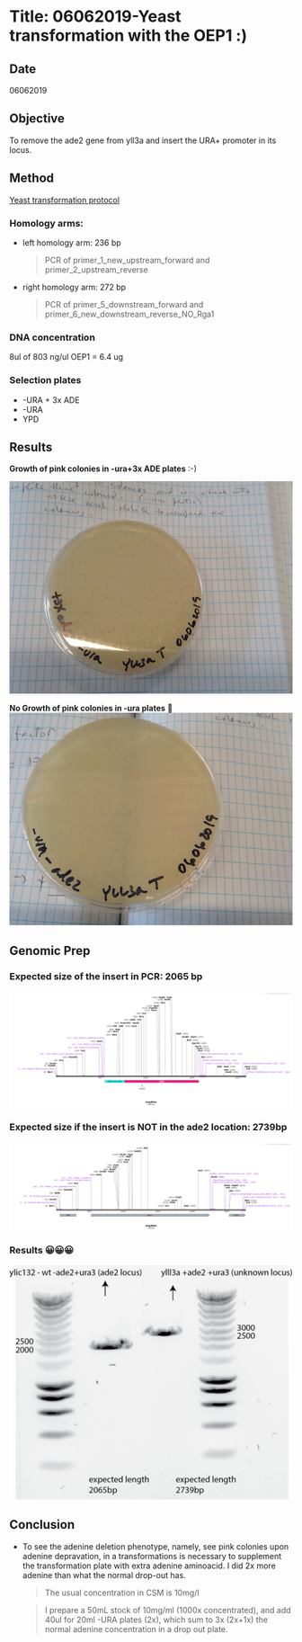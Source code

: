 
# Title: 06062019-Yeast transformation with the OEP1 :) 

## Date
06062019
## Objective
To remove the ade2 gene from yll3a and insert the URA+ promoter in its locus.

## Method
[Yeast transformation protocol](C:\Users\linigodelacruz\Documents\PhD_2018\Documentation\SATAY\URA_transformation_in_the_ADE_locus_032019\Protocol_PCR.pdf)

### Homology arms:
* left homology arm: 236 bp
  > PCR of primer_1_new_upstream_forward and primer_2_upstream_reverse
* right homology arm: 272 bp
  > PCR of primer_5_downstream_forward and primer_6_new_downstream_reverse_NO_Rga1

### DNA concentration
8ul of 803 ng/ul OEP1 = 6.4 ug

### Selection plates
- -URA + 3x ADE
- -URA
- YPD
## Results
**Growth of pink colonies in -ura+3x ADE plates** :-)

![](../images/pink_colonies_ura_transf_06062019.jpg)

**No Growth of pink colonies in -ura plates** 🤔
![](../images/no_pink_colonies_-ura_06062019.jpg)

## Genomic Prep

### Expected size of the insert in PCR: 2065 bp

![](../images/PCR_ura_in_ade2_map.png)

### Expected size if the insert is NOT in the ade2 location: 2739bp

![](../images/PCR_ura_NOT_in_ade2_map.png)

### Results 😀😀😀

![](../images/TUD07245_2019-06-12_16hr_43min_edited.png)

## Conclusion
 - To see the adenine deletion phenotype, namely, see pink colonies upon adenine depravation, in a transformations is necessary to supplement the transformation plate with extra adenine aminoacid. I did 2x more adenine than what the normal drop-out has.
    > The usual concentration in CSM is 10mg/l

    > I prepare a 50mL stock of 10mg/ml (1000x concentrated), and add 40ul for 20ml -URA plates (2x), which sum to 3x (2x+1x) the normal adenine concentration in a drop out plate.
